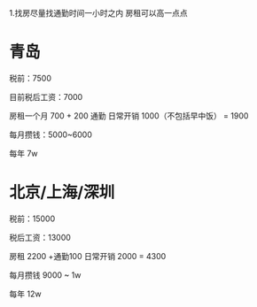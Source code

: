 1.找房尽量找通勤时间一小时之内 房租可以高一点点

# 青岛

税前：7500

目前税后工资：7000

房租一个月 700  + 200 通勤  日常开销 1000（不包括早中饭）  = 1900  

每月攒钱：5000~6000  

每年 7w



# 北京/上海/深圳

税前：15000

税后工资：13000

房租 2200 +通勤100  日常开销 2000  =  4300

每月攒钱  9000 ~ 1w

每年 12w